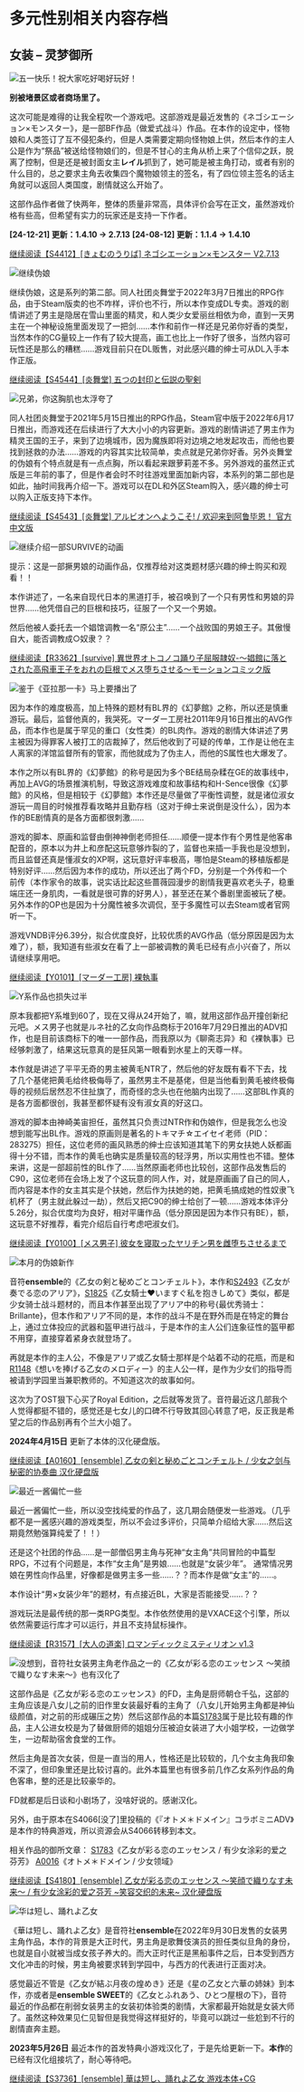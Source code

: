 # 多元性别相关内容存档

## 女装 – 灵梦御所

![五一快乐！祝大家吃好喝好玩好！](https://img.reimu.net/uploads/2024/04/6630ef0c1c9d6.png)

**别被堵景区或者商场里了。**

这次可能是难得的让我全程吹一个游戏吧。这部游戏是最近发售的《ネゴシエーション×モンスター》，是一部BF作品（做爱式战斗）作品。在本作的设定中，怪物娘和人类签订了互不侵犯条约，但是人类需要定期向怪物娘上供，然后本作的主人公是作为“祭品”被送给怪物娘们的，但是不甘心的主角从桥上来了个信仰之跃，脱离了控制，但是还是被封面女主**レイル**抓到了，她可能是被主角打动，或者有别的什么目的，总之要求主角去收集四个魔物娘领主的签名，有了四位领主签名的话主角就可以返回人类国度，剧情就这么开始了。

这部作品作者做了快两年，整体的质量非常高，具体评价会写在正文，虽然游戏价格有些高，但希望有实力的玩家还是支持一下作者。

**\[24-12-21\] 更新：1.4.10 → 2.7.13** 
**\[24-08-12\] 更新：1.1.4 → 1.4.10**

[继续阅读【S4412】\[きょむのうりば\] ネゴシエーション×モンスター V2.7.13](https://blog.reimu.net/archives/102938#more-102938)

![继续伪娘](https://img.reimu.net/uploads/2024/09/66d478a983c16.png)

继续伪娘，这是系列的第二部。同人社团炎舞堂于2022年3月7日推出的RPG作品，由于Steam版卖的也不咋样，评价也不行，所以本作变成DL专卖。游戏的剧情讲述了男主是隐居在雪山里面的精灵，和人类少女爱丽丝相依为命，直到一天男主在一个神秘设施里面发现了一把剑……本作和前作一样还是兄弟你好香的类型，当然本作的CG量较上一作有了较大提高，画工也比上一作好了很多，当然内容可玩性还是那么的糟糕……游戏目前只在DL贩售，对此感兴趣的绅士可从DL入手本作正版。

[继续阅读【S4544】\[炎舞堂\] 五つの封印と伝説の聖剣](https://blog.reimu.net/archives/105250#more-105250)

![兄弟，你这胸肌也太浮夸了](https://img.reimu.net/uploads/2024/08/66d1bf30edbea.png)

同人社团炎舞堂于2021年5月15日推出的RPG作品，Steam官中版于2022年6月17日推出，而游戏还在后续进行了大大小小的内容更新。游戏的剧情讲述了男主作为精灵王国的王子，来到了边境城市，因为魔族即将对边境之地发起攻击，而他也要找到拯救的办法……游戏的内容其实比较简单，卖点就是兄弟你好香。另外炎舞堂的伪娘有个特点就是有一点点胸，所以看起来跟萝莉差不多。另外游戏的虽然正式版是三年前的事了，但是作者会时不时往游戏里面加新内容，本系列的第二部也是如此，抽时间我再介绍一下。游戏可以在DL和外区Steam购入，感兴趣的绅士可以购入正版支持下本作。

[继续阅读【S4543】\[炎舞堂\] アルビオンへようこそ! / 欢迎来到阿鲁毕恩！ 官方中文版](https://blog.reimu.net/archives/105194#more-105194)

![继续介绍一部SURVIVE的动画](https://img.reimu.net/uploads/2024/07/66a5e25875f31.png)

提示：这是一部撅男娘的动画作品，仅推荐给对这类题材感兴趣的绅士购买和观看！！

本作讲述了，一名来自现代日本的黑道打手，被召唤到了一个只有男性和男娘的异世界……他凭借自己的巨根和技巧，征服了一个又一个男娘。

然后他被人委托去一个娼馆调教一名“原公主”……一个战败国的男娘王子。其傲慢自大，能否调教成○奴隶？？

[继续阅读【R3362】\[survive\] 異世界オトコノコ踊り子屈服隷奴-～娼館に落とされた高飛車王子をおれの巨根でメス堕ちさせる～モーションコミック版](https://blog.reimu.net/archives/104590#more-104590)

![鉴于《亚拉那一卡》马上要播出了](https://img.reimu.net/uploads/2024/05/664e11ab3a32c.jpg)

因为本作的难度极高，加上特殊的题材有BL界的《幻夢館》之称，所以还是慎重游玩。最后，监督他真的，我哭死。マーダー工房社2011年9月16日推出的AVG作品，而本作也是属于罕见的重口（女性类）的BL肉作。游戏的剧情大体讲述了男主被因为得罪客人被打工的店裁掉了，然后他收到了可疑的传单，工作是让他在主人离家的洋馆监督所有的管家，而他就成为了伪主人，而他的S属性也大爆发了。 

本作之所以有BL界的《幻夢館》的称号是因为多个BE结局杂糅在GE的故事线中，再加上AVG的场景推演机制，导致这游戏难度和故事结构和H-Sence很像《幻夢館》的风格，但是相较于《幻夢館》本作还是尽量做了平衡性调整，就是诸位淑女游玩一周目的时候推荐看攻略并且勤存档（这对于绅士来说倒是没什么），因为本作的BE剧情真的是各方面都很刺激…… 

游戏的脚本、原画和监督由倒神神倒老师担任……顺便一提本作有个男性是他客串配音的，原本以为井上和彦配这玩意够炸裂的了，监督也来插一手我也是没想到，而且监督还真是懂淑女的XP啊，这玩意好评率极高，哪怕是Steam的移植版都是特别好评……然后因为本作的成功，所以还出了两个FD，分别是一个外传和一个前传（本作家令的故事，说实话比起这些蔷薇园漫步的剧情我更喜欢老头子，稳重端庄还一身肌肉，一看就是很可靠的好男人），甚至还在某个番剧里面被玩了梗。另外本作的OP也是因为十分魔性被多次调侃，至于多魔性可以去Steam或者官网听一下。 

游戏VNDB评分6.39分，拟合优度良好，比较优质的AVG作品（低分原因是因为太难了），额，我知道有些淑女在看了上一部被调教的黄毛已经有点小兴奋了，所以请继续享用吧。

[继续阅读【Y0101】\[マーダー工房\] 裸執事](https://blog.reimu.net/archives/103470#more-103470)

![Y系作品也损失过半](https://img.reimu.net/uploads/2024/04/662e720357b7b.jpg)

原本我都把Y系堆到60了，现在又得从24开始了，嘛，就用这部作品开撞创新纪元吧。メス男子也就是ルネ社的乙女向作品商标于2016年7月29日推出的ADV扣作，也是目前该商标下的唯一一部作品，而我原以为《聊斋志异》和《裸執事》已经够刺激了，结果这玩意真的是狂风第一眼看到水星上的天尊一样。 

本作就是讲述了平平无奇的男主被黄毛NTR了，然后他的好友既有看不下去，找了几个基佬把黄毛给终极侮辱了，虽然男主不是基佬，但是当他看到黄毛被终极侮辱的视频后居然忍不住扯旗了，而奇怪的念头也在他脑内出现了……这部BL作真的是各方面都很创，我甚至都怀疑有没有淑女真的好这口。 

游戏的脚本由神崎美宙担任，虽然其只负责过NTR作和伪娘作，但是我怎么也没想到能写出BL作。游戏的原画则是著名的トキマチ☆エイセイ老师（PID：283275）担任，这位老师的画风熟悉的绅士应该知道其笔下的男女扶她人妖都画得十分不错，而本作的黄毛也确实是质量较高的轻浮男，所以实用性也不错。整体来讲，这是一部超前性的BL作了……当然原画老师也比较创，这部作品发售后的C90，这位老师在会场上发了个这玩意的同人作，对，就是原画画了自己的同人，而内容是本作的女主其实是个扶她，然后作为扶她的她，把黄毛搞成她的性奴隶飞机杯了（男主就此躲过一劫），然后又把C90的绅士给创了一顿……游戏本体评分5.26分，拟合优度均为良好，相对平庸作品（低分原因是因为本作只有BE），额，这玩意不好推荐，看完介绍后自行考虑吧淑女们。

[继续阅读【Y0100】\[メス男子\] 彼女を寝取ったヤリチン男を雌堕ちさせるまで](https://blog.reimu.net/archives/102025#more-102025)

![本月的伪娘新作](https://img.reimu.net/uploads/2024/04/661d0ae8af898.jpg)

音符**ensemble**的《乙女の剣と秘めごとコンチェルト》，本作和[S2493](https://blog.reimu.net/archives/61155)《乙女が奏でる恋のアリア》，[S1825](https://blog.reimu.net/archives/46064)《乙女騎士♥いますぐ私を抱きしめて》类似，都是少女骑士战斗题材的，而且本作甚至出现了アリア中的称号{最优秀骑士：Brillante}，但本作和アリア不同的是，本作的战斗不是在野外而是在特定的舞台上，通过立体投应的武器和盔甲进行战斗，于是本作的主人公们连象征性的盔甲都不用穿，直接穿着紧身衣就登场了。 

再就是本作的主人公，不像是アリア或乙女騎士那样是个站着不动的花瓶，而是和[R1148](https://blog.reimu.net/archives/29971)《想いを捧げる乙女のメロディー》的主人公一样，是作为少女们的指导而被请到学园里当兼职教师的。不知道这次的故事如何。

这次为了OST狠下心买了Royal Edition，之后就等发货了。音符最近这几部我个人觉得都挺不错的，感觉还是七女儿的口碑不行导致其回心转意了吧，反正我是希望之后的作品别再有个兰大小姐了。

**2024年4月15日** 更新了本体的汉化硬盘版。

[继续阅读【A0160】\[ensemble\] 乙女の剣と秘めごとコンチェルト / 少女之剑与秘密的协奏曲 汉化硬盘版](https://blog.reimu.net/archives/84549#more-84549)

![最近一酱偏忙一些](https://img.reimu.net/uploads/2023/12/6570822b50214.png)

最近一酱偏忙一些，所以没空找纯爱的作品了，这几期会随便发一些游戏。（几乎都不是一酱感兴趣的游戏类型，所以不会过多评价，只简单介绍给大家……然后这期竟然勉强算纯爱了！！）

还是这个社团的作品……是一部僧侣男主角与死神“女主角”共同冒险的中篇型RPG，不过有个问题是，本作“女主角”是男娘……也就是“女装少年”。 通常情况男娘在男性向作品里，好像都是做男主多一些……？？而本作是做“女主”的……。 

本作设计“男×女装少年”的题材，有点接近BL，大家是否能接受……？？

游戏玩法是最传统的那一类RPG类型。本作依然使用的是VXACE这个引擎，所以依然需要运行库才可以运行，并且不支持鼠标操作。

[继续阅读【R3157】\[大人の道楽\] ロマンディックミスティリオン v1.3](https://blog.reimu.net/archives/91190#more-91190)

![没想到，音符社女装男主角老作品之一的《乙女が彩る恋のエッセンス ～笑顔で織りなす未来～》也有汉化了](https://img.reimu.net/uploads/2023/08/64e1fed7e8e27.jpg)

这部作品是《乙女が彩る恋のエッセンス》的FD，主角是厨师朝仓千弘，这部的主角应该是八女儿之前的旧作里女装最好看的主角了（八女儿开始男主角都是神仙级颜值，对之前的形成碾压之势）然后这部作品的本篇[S1783](https://blog.reimu.net/archives/45059)属于是比较有趣的作品，主人公进女校是为了替做厨师的姐姐分压被迫女装进了大小姐学校，一边做学生，一边帮助宿舍食堂的工作。

然后主角是首次女装，但是一直当的用人，性格还是比较软的，几个女主角我印象不深了，但印象里还是比较讨喜的。此外本篇里也有很多前几作乙女系列作品的角色客串，整的还是比较豪华的。

FD就都是后日谈和小剧场了，没啥好说的。感谢汉化。

另外，由于原本在S4066\[没了\]里投稿的《『オトメ＊ドメイン』コラボミニADV》是本作的特典游戏，所以资源会从S4066转移到本文。

相关作品的御所文章： [S1783](https://blog.reimu.net/archives/45059)《乙女が彩る恋のエッセンス / 有少女涂彩的爱之芬芳》 [A0016](https://blog.reimu.net/archives/13457)《オトメ＊ドメイン / 少女领域》

[继续阅读【S4180】\[ensemble\] 乙女が彩る恋のエッセンス ～笑顔で織りなす未来～ / 有少女涂彩的爱之芬芳 ~笑容交织的未来~ 汉化硬盘版](https://blog.reimu.net/archives/88568#more-107365)

![华は短し、踊れよ乙女](https://cdn.reimu.net/uploads/2022/05/hanaoto_jacket.jpg)

《華は短し、踊れよ乙女》是音符社**ensemble**在2022年9月30日发售的女装男主角作品，本作的背景是大正时代，男主角是歌舞伎演员的担任类似旦角的身份，也就是自小就被当成女孩子养大的。而大正时代正是黑船事件之后，日本受到西方文化冲击的时候，男主角被要求转到学园中，与西方的代表进行正面对决。

感觉最近不管是《乙女が結ぶ月夜の煌めき》还是《星の乙女と六華の姉妹》到本作，亦或者是**ensemble SWEET**的《乙女とふれあう、ひとつ屋根の下》，音符最近的作品都在削弱女装男主的女装初体验类的剧情，大家都最开始就是女装大师了。虽然这种效果见仁见智但是我觉得这样挺好的，毕竟可以跳过一些尬到不行的剧情直奔主题。

**2023年5月26日** 最近本作的首发特典小游戏汉化了，于是先给更新一下。**本作**的已经有汉化组接坑了，耐心等待吧。

[继续阅读【S3736】\[ensemble\] 華は短し、踊れよ乙女 游戏本体+CG](https://blog.reimu.net/archives/74756#more-74756)
<!-- tcd_original_link https://blog.reimu.net/archives/tag/%E5%A5%B3%E8%A3%85 -->
